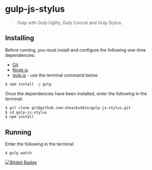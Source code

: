 # gulp-js-stylus
> Gulp with Gulp Uglify, Gulp Concat and Gulp Stylus.


## Installing
Before running, you must install and configure the following one-time dependencies:

* [Git](http://git-scm.com/)
* [Node.js](http://nodejs.org/)
* [gulp.js](http://gulpjs.com/) - use the terminal command below
```bash
$ npm install -g gulp
```

Once the dependencies have been installed, enter the following in the terminal:
```bash
$ git clone git@github.com:shoaibuddin/gulp-js-stylus.git
$ cd gulp-js-stylus
$ npm install
```


## Running
Enter the following in the terminal:
```bash
$ gulp watch
```

[![Bitdeli Badge](https://d2weczhvl823v0.cloudfront.net/shoaibuddin/gulp-js-stylus/trend.png)](https://bitdeli.com/free "Bitdeli Badge")

